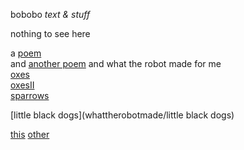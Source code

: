 bobobo *text & stuff*

nothing to see here

a [poem](Schratknie)  
and [another poem](Wandersmann)
and what the robot made for me  
[oxes](whattherobotmade/oxes)  
[oxesII](whattherobotmade/oxesII)  
[sparrows](whattherobotmade/sparrows)    

[little black dogs](whattherobotmade/little black dogs)



[this](https://bobobo-git.github.io/readme/) [other](https://bobobo-git.github.io/hearme/)
